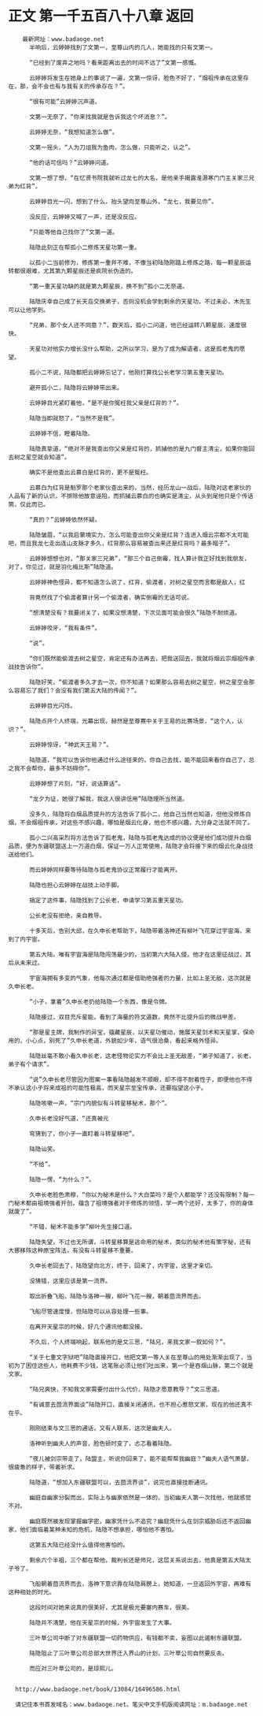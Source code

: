 # 正文 第一千五百八十八章 返回
        最新网址：www.badaoge.net
          半响后，云婷婷找到了文第一，至尊山内的几人，她能找的只有文第一。
      
          “已经到了废弃之地吗？看来距离出去的时间不远了”文第一感慨。
      
          云婷婷将发生在她身上的事说了一遍，文第一惊讶，脸色不好了，“烟祖传承在这里存在，那，会不会也有与我有关的传承存在？”。
      
          “很有可能”云婷婷沉声道。
      
          文第一无奈了，“你来找我就是告诉我这个坏消息？”。
      
          云婷婷无奈，“我想知道怎么做”。
      
          文第一摇头，“人为刀俎我为鱼肉，怎么做，只能听之，认之”。
      
          “他的话可信吗？”云婷婷问道。
      
          文第一想了想，“在忆贤书院我就听过龙七的大名，是他亲手揭露淮源寒门门主关家三兄弟为红背”。
      
          云婷婷目光一闪，想到了什么，抬头望向至尊山外，“龙七，我要见你”。
      
          没反应，云婷婷又喊了一声，还是没反应。
      
          “只能等他自己找你了”文第一道。
      
          陆隐此刻正在帮孤小二修炼天星功第一重。
      
          以孤小二当前修为，修炼第一重并不难，不像当初陆隐刚踏上修炼之路，每一颗星辰运转都很艰难，尤其第九颗星辰还是疯院长伪造的。
      
          “第一重天星功缺的就是第九颗星辰，换不到”孤小二无奈道。
      
          陆隐庆幸自己成了长天岛交换弟子，否则没机会学到剩余的天星功，不过未必，木先生可以让他学到。
      
          “兄弟，那个女人还不同意？”，数天后，孤小二问道，他已经运转八颗星辰，速度很快。
      
          天星功对他实力增长没什么帮助，之所以学习，是为了成为解语者，这是孤老鬼的愿望。
      
          孤小二不说，陆隐都把云婷婷忘记了，他刚打算找公长老学习第五重天星功。
      
          避开孤小二，陆隐将云婷婷带出来。
      
          云婷婷目光紧盯着他，“是不是你冤枉我父亲是红背的？”。
      
          陆隐当即就怒了，“当然不是我”。
      
          云婷婷不信，瞪着陆隐。
      
          陆隐真挚道，“绝对不是我查出你父亲是红背的，抓捕他的是九门督主清尘，如果你能回去树之星空就会知道”。
      
          确实不是他查出云慕白是红背的，更不是冤枉。
      
          云慕白为红背是魁罗那个老家伙查出来的，当然，经历龙山一战后，陆隐对这老家伙的人品有了新的认识，不排除他故意诬陷，而抓捕云慕白的也确实是清尘，从头到尾他只是个传话筒，仅此而已。
      
          “真的？”云婷婷依然怀疑。
      
          陆隐皱眉，“以我启蒙境实力，怎么可能查出你父亲是红背？连进入烟云宗都不太可能吧，而且我龙七走出连山支脉才多久，红背那么容易被查出来还是红背吗？最多暗子”。
      
          云婷婷想想也对，“那关家三兄弟”，“那三个自己倒霉，找人算计我正好找到我朋友，对了，你见过，就是羽化梅比斯”陆隐道。
      
          云婷婷神色怪异，都不知道怎么说了，红背，偷渡者，对树之星空而言都是敌人，红
      
          背竟然找了个偷渡者算计另一个偷渡者，确实倒霉的无话可说。
      
          “想清楚没有？我要闭关了，如果没想清楚，下次见面可能会很久”陆隐不耐烦道。
      
          云婷婷咬牙，“我有条件”。
      
          “说”。
      
          “你们既然能偷渡去树之星空，肯定还有办法再去，把我送回去，我就将烟云宗烟祖传承战技告诉你”。
      
          陆隐好笑，“偷渡者多久才去一次，你不知道？如果那么容易去树之星空，树之星空会那么容易忘了我们？会没有我们第五大陆的传闻？”。
      
          云婷婷目光闪烁。
      
          陆隐点开个人终端，光幕出现，赫然是至尊赛中关于王易的比赛场景，“这个人，认识？”。
      
          云婷婷惊讶，“神武天王易？”。
      
          陆隐道，“我可以告诉你他通过什么途径来的，你自己去找，能不能回来看你自己了，总之我不会帮你，最多不妨碍你”。
      
          云婷婷想了片刻，“好，说话算话”。
      
          “龙夕为证，她很了解我，我这人很讲信用”陆隐理所当然道。
      
          没多久，陆隐将白烟品质提升的方法告诉了孤小二，他自己当然也知道，但他没修炼白烟，不会烟祖传承，对这些不感兴趣，哪怕是烟云化身，他也不感兴趣，九分身之法就不同了。
      
          孤小二兴高采烈将方法告诉了孤老鬼，陆隐与孤老鬼达成的协议便是他们成功提升白烟品质，便为东疆联盟送上一万道白烟，保证一万人正常使用，陆隐才会将接下来的烟云化身战技送给他们。
      
          而云婷婷同样要等待陆隐与孤老鬼协议正常履行才能离开。
      
          陆隐也担心云婷婷在战技上动手脚。
      
          搞定了这件事，陆隐找到了公长老，申请学习第五重天星功。
      
          公长老没有拒绝，亲自教导。
      
          十多天后，告别大邱，在久申长老帮助下，陆隐带着洛神还有柳叶飞花穿过宇宙海，来到了内宇宙。
      
          第五大陆，唯有宇宙海是陆隐闯荡最少的，当初第六大陆入侵，他才在这里征战过，其后从未来过。
      
          宇宙海拥有多变的气象，他每次通过都是借助绝强者的力量，比如上圣无敌，这次就是久申长老。
      
          “小子，拿着”久申长老扔给陆隐一个东西，像是令牌。
      
          陆隐接过，双目充斥星能，看到了海量的符文道数，竟然不比提升后的微战甲差。
      
          “那是星主牌，我制作的异宝，蕴藏星辰，以天星功催动，施展天星剑术和天星掌，保命用的，小心点，别死了”久申长老道，外貌如少年，语气很沧桑，看起来格外怪异。
      
          陆隐丝毫不敢小看久申长老，这老怪物论实力不会比上圣无敌差，“弟子知道了，长老，弟子有个请求”。
      
          “说”久申长老尽管因为图案一事看陆隐越发不顺眼，却不得不耐着性子，即便他也不得不承认这小子将来成祖的可能性极高，而天星宗至宝传承，还要指望这小子。
      
          陆隐咳嗽一声，“宗门内貌似有斗转星移秘术，那个”。
      
          久申长老没好气道，“还真被元
      
          穹猜到了，你小子一直盯着斗转星移吧”。
      
          陆隐讪笑。
      
          “不给”。
      
          陆隐一愣，“为什么？”。
      
          久申长老脸色肃穆，“你以为秘术是什么？大白菜吗？是个人都能学？还没有限制？每一门秘术都由祖境强者开创，蕴含了祖境强者对于修炼的领悟，学一两个还好，太多了，你的身体就废了”。
      
          “不错，秘术不能多学”柳叶先生接口道。
      
          陆隐失望，不过也无所谓，斗转星移算是逃命用的秘术，类似的秘术他有策字秘，还有大挪移阵这种原宝阵法，有没有斗转星移不重要。
      
          久申长老回去了，陆隐望向北方，终于，回来了，内宇宙，这里才亲切。
      
          没猜错，这里应该是第一流界。
      
          取出折叠飞船，陆隐与洛神一艘，柳叶飞花一艘，朝着茴流界而去。
      
          飞船尽管速度慢，但陆隐可以从容处理一些事。
      
          在离开天星宗的时候，好几个通讯他都没接。
      
          不久后，个人终端响起，联系他的是文三思，“陆兄，来我文家一叙如何？”。
      
          “关于七重文字狱吧”陆隐直接开口，他把文第一等人关在至尊山的用处渐渐出现了，当初为了困住这些人，他耗费不少钱，这笔账必须让他们吐出来，第一个是吞烟山脉，第二个就是文家。
      
          “陆兄爽快，不知我文家需要付出什么代价，陆隐才愿意教导？”文三思道。
      
          “有诚意去茴流界面谈”陆隐开口，直接关闭通讯，也不担心惹怒文家，现在的他还真不在乎。
      
          刚刚结束与文三思的通话，又有人联系，这次是幽夫人。
      
          洛神听到幽夫人的声音，脸色顿时变了，忐忑看着陆隐。
      
          “夜儿被剑宗带走了，陆盟主，听说你回来了，能不能帮帮我幽庭？”幽夫人语气萧瑟，很疲惫的样子，带着祈求。
      
          陆隐道，“想加入东疆联盟可以，去茴流界谈”，说完也直接挂断通讯。
      
          幽庭自幽家分裂而出，实际上与幽家依然是一体的，当初幽夫人第一次找他，他就感觉不对。
      
          幽庭既然被发现掌握幽字密，幽家凭什么不追究？幽庭凭什么在剑宗威胁后还不返回幽家，他们面临着某种未知的危机，陆隐不想承担，哪怕他不害怕。
      
          这第五大陆已经没什么值得他害怕的。
      
          剩余六个半祖，三个都在帮他，裁判长还是师兄，这层关系说出去，他真是第五大陆太子爷了。
      
          飞船朝着茴流界而去，洛神下意识靠在陆隐肩膀上，她知道，一旦返回外宇宙，再难有这种相处的时光。
      
          这段时间对她来说真的很美好，尤其是极光要塞内赛车，很美。
      
          陆隐并不清楚，他在天星宗的时候，外宇宙发生了大事。
      
          三叶草公司中断了对东疆联盟一切药物供应，有钱都不卖，妄图以此遏制东疆联盟。
      
          陆隐阻止了三叶草公司总部大世界迁入界山的计划，三叶草公司自然要反击。
      
          而应对三叶草公司的，是琼熙儿。
      
      
      http://www.badaoge.net/book/13084/16496586.html
      
      请记住本书首发域名：www.badaoge.net。笔尖中文手机版阅读网址：m.badaoge.net